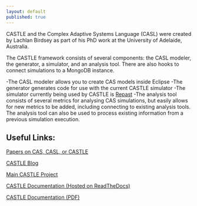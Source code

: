 ```yaml
---
layout: default
published: true
---
```


CASTLE and the Complex Adaptive Systems Language (CASL) were created by Lachlan Birdsey as part of his PhD work at the University of Adelaide, Australia. 

The CASTLE framework consists of several components: the CASL modeler, the generator, a simulator, and an analysis tool. There are also hooks to connect simulations to a MongoDB instance.

-The CASL modeler allows you to create CAS models inside Eclipse
-The generator generates code for use with the current CASTLE simulator
-The simulator currently being used by CASTLE is [Repast](https://repast.github.io/)
-The analysis tool consists of several metrics for analysing CAS simulations, but easily allows for new metrics to be added, including connecting to existing analysis tools. The analysis tool can also be used to process existing information from a previous simulation execution.


## Useful Links:

[Papers on CAS, CASL, or CASTLE](publications)

[CASTLE Blog](blog)

[Main CASTLE Project](https://github.com/CASTLE-FWK)

[CASTLE Documentation (Hosted on ReadTheDocs)](https://docs.castle-framework.io/)

[CASTLE Documentation (PDF)](https://readthedocs.org/projects/castle-documentation/downloads/pdf/latest/)
